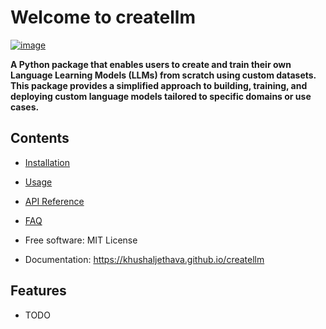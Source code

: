# Welcome to createllm


[![image](https://img.shields.io/pypi/v/createllm.svg)](https://pypi.python.org/pypi/createllm)


**A Python package that enables users to create and train their own Language Learning Models (LLMs) from scratch using custom datasets. This package provides a simplified approach to building, training, and deploying custom language models tailored to specific domains or use cases.**

## Contents

- [Installation](installation.md)
- [Usage](usage.md)
- [API Reference](createllm.md)
- [FAQ](faq.md)
    

    
-   Free software: MIT License
-   Documentation: <https://khushaljethava.github.io/createllm>
    

## Features

-   TODO
